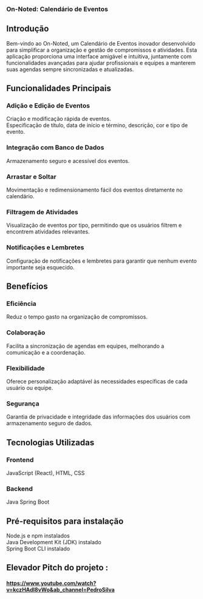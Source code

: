 ### On-Noted: Calendário de Eventos
## Introdução
Bem-vindo ao On-Noted, um Calendário de Eventos inovador desenvolvido para simplificar a organização e gestão de compromissos e atividades. 
Esta aplicação proporciona uma interface amigável e intuitiva, juntamente com funcionalidades avançadas para ajudar profissionais e equipes a manterem suas agendas sempre sincronizadas e atualizadas.

## Funcionalidades Principais
### Adição e Edição de Eventos
Criação e modificação rápida de eventos. <br/>
Especificação de título, data de início e término, descrição, cor e tipo de evento.
### Integração com Banco de Dados
Armazenamento seguro e acessível dos eventos.
### Arrastar e Soltar
Movimentação e redimensionamento fácil dos eventos diretamente no calendário.
### Filtragem de Atividades
Visualização de eventos por tipo, permitindo que os usuários filtrem e encontrem atividades relevantes.
### Notificações e Lembretes
Configuração de notificações e lembretes para garantir que nenhum evento importante seja esquecido.
## Benefícios
### Eficiência
Reduz o tempo gasto na organização de compromissos.
### Colaboração
Facilita a sincronização de agendas em equipes, melhorando a comunicação e a coordenação.
### Flexibilidade
Oferece personalização adaptável às necessidades específicas de cada usuário ou equipe.
### Segurança 
Garantia de privacidade e integridade das informações dos usuários com armazenamento seguro de dados.
## Tecnologias Utilizadas
### Frontend
JavaScript (React),
HTML,
CSS
### Backend
Java Spring Boot
## Pré-requisitos para instalação
Node.js e npm instalados <br/>
Java Development Kit (JDK) instalado <br/>
Spring Boot CLI instalado

## Elevador Pitch do projeto :
#### https://www.youtube.com/watch?v=kczHAdl8vWo&ab_channel=PedroSilva
